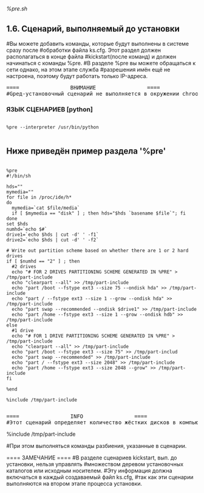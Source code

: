 
######       %pre.sh       ######

## 1.6. Сценарий, выполняемый до установки
#Вы можете добавить команды, которые будут выполнены в системе сразу после
#обработки файла ks.cfg. Этот раздел должен располагаться в конце файла
#kickstart(после команд) и должен начинаться с команды %pre.
#В разделе %pre вы можете обращаться к сети однако, на этом этапе служба
#разрешения имён ещё не настроена, поэтому будут работать только IP-адреса.

<pre>
====				ВНИМАНИЕ				====
#Gред-установочный сценарий не выполняется в окружении chroot.
</pre>


### ЯЗЫК СЦЕНАРИЕВ [python]
<pre><code> 
%pre --interpreter /usr/bin/python

</code></pre>


## Ниже приведён пример раздела '%pre'

<pre><code>
%pre
#!/bin/sh

hds=""
mymedia=""
for file in /proc/ide/h*
do
  mymedia=`cat $file/media`
  if [ $mymedia == "disk" ] ; then hds="$hds `basename $file`"; fi
done
set $hds
numhd=`echo $#`
drive1=`echo $hds | cut -d' ' -f1`
drive2=`echo $hds | cut -d' ' -f2`

# Write out partition scheme based on whether there are 1 or 2 hard drives
if [ $numhd == "2" ] ; then
  #2 drives
  echo "# FOR 2 DRIVES PARTITIONING SCHEME GENERATED IN %PRE" > /tmp/part-include
  echo "clearpart --all" >> /tmp/part-include
  echo "part /boot --fstype ext3 --size 75 --ondisk hda" >> /tmp/part-include
  echo "part / --fstype ext3 --size 1 --grow --ondisk hda" >> /tmp/part-include
  echo "part swap --recommended --ondisk $drive1" >> /tmp/part-include
  echo "part /home --fstype ext3 --size 1 --grow --ondisk hdb" >> /tmp/part-include
else
  #1 drive
  echo "# FOR 1 DRIVE PARTITIONING SCHEME GENERATED IN %PRE" > /tmp/part-include
  echo "clearpart --all" >> /tmp/part-include
  echo "part /boot --fstype ext3 --size 75" >> /tmp/part-includ
  echo "part swap --recommended" >> /tmp/part-include
  echo "part / --fstype ext3 --size 2048" >> /tmp/part-include
  echo "part /home --fstype ext3 --size 2048 --grow" >> /tmp/part-include
fi

%end

%include /tmp/part-include

</code></pre>

<pre>
====				INFO				====
#Этот сценарий определяет количество жёстких дисков в компьютере и сохраняет текстовый файл с другой схемой разбиения, если установлены один или два диска. Вместо того, чтобы вставлять набор команд разбиения в файл kickstart, добавьте строку:
</pre>
</code></pre>

%include /tmp/part-include

</code></pre>
#При этом выполняться команды разбиения, указанные в сценарии.

</pre>
====				ЗАМЕЧАНИЕ				====
#В разделе сценариев kickstart, вып. до установки, нельзя управлять
#множеством деревом установочных каталогов или исходным носителем.
#Эту информация должна включаться в каждый создаваемый файл ks.cfg,
#так как эти сценарии выполняются на втором этапе процесса установки.
</pre>
